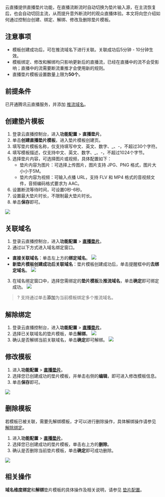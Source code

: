 云直播提供直播垫片功能，在直播流断流时自动切换为垫片输入源，在主流恢复后，也会自动切回主流，从而提升意外断流时的观众直播体验。本文将向您介绍如何通过控制台创建、绑定、解绑、修改及删除垫片模板。

## 注意事项
- 模板创建成功后，可在推流域名下进行关联。关联成功后5分钟 - 10分钟生效。
- 模板绑定、修改和解绑均只影响更新后的直播流，已经在直播中的流不会受影响；直播中的流需要断流重推才会使用新的规则。
- 直播垫片模板设置数量上限为**50个**。

## 前提条件

已开通腾讯云直播服务，并添加 [推流域名](https://intl.cloud.tencent.com/document/product/267/35970)。

[](id:Watermark)
## 创建垫片模板
1. 登录云直播控制台，进入**功能配置** > **直播垫片**。
2. 单击**创建直播垫片模板**，进入垫片模板创建页。
3. 填写垫片模板名称，仅支持填写中文、英文、数字、\_、-，不超过30个字符。
4. 填写模板描述，仅支持中文、英文、数字、\_、-，不超过1024个字节。
5. 选择垫片内容，可选择图片或视频，具体配置如下：
   - 垫片内容为图片：可选择上传图片，图片支持 JPG、PNG 格式，图片大小小于5M。
   - 垫片内容为视频：可输入点播 URL，支持 FLV 和 MP4 格式的音视频文件，音频编码格式要求为 AAC。
6. 设置断流等待时间，可设置0秒-6秒。
7. 设置最大垫片时长，不限制最大垫片时长。
8. 单击**保存**即可。

![](https://qcloudimg.tencent-cloud.cn/raw/b6803bb5cc4cfca3670308aba99f8a8c.png)

[](id:conect)
## 关联域名
1. 登录云直播控制台，进入**功能配置** > [**直播垫片**](https://console.cloud.tencent.com/live/config/pad)。
2. 通过以下方式进入域名绑定窗口。
  - **直接关联域名**：单击左上方的**绑定域名**。
![](https://qcloudimg.tencent-cloud.cn/raw/a530d49b2391588bb4014d42fa3e4b71.png)
  -  **新垫片模板创建成功后关联域名**：垫片模板创建成功后，单击提醒框中的**去绑定域名**。
![](https://qcloudimg.tencent-cloud.cn/raw/90cace3aeed0bae1117f89f4fb161a59.png)
3. 在域名绑定窗口中，选择您需绑定的**垫片模板**及**推流域名**，单击**确定**即可绑定成功。
![](https://qcloudimg.tencent-cloud.cn/raw/bee76d1bfcbbc697838cb383d0a74f55.png)
>? 支持通过单击**添加**为当前模板绑定多个推流域名。

[](id:untie)
## 解除绑定
1. 登录云直播控制台，进入**功能配置** > [**直播垫片**](https://console.cloud.tencent.com/live/config/pad)。
2. 选择已关联域名的垫片模板，单击**解绑**。
    ![](https://qcloudimg.tencent-cloud.cn/raw/7783a32f702d370d41eb2591da5cc820.png)
3. 确认是否解绑当前关联域名，单击**确定**即可解绑。
    ![](https://qcloudimg.tencent-cloud.cn/raw/a611aff7af82504fdeebed75624a4d5d.png)

[](id:change)

## 修改模板

1. 进入**功能配置** > [**直播垫片**](https://console.cloud.tencent.com/live/config/pad)。
2. 选择您已创建成功的垫片模板，并单击右侧的**编辑**，即可进入修改模板信息。
3. 单击**保存**即可。

![](https://qcloudimg.tencent-cloud.cn/raw/bdd5c4ba74916133db6763e3c7e9822f.png)


[](id:delete)
## 删除模板
若模板已被关联，需要先解绑模板，才可以进行删除操作，具体解绑操作请参见 [解除绑定](#untie)。
1. 进入**功能配置** > [**直播垫片**](https://console.cloud.tencent.com/live/config/pad)。
2. 选择您已创建成功的垫片模板，单击右上方的**删除**。
3. 确认是否删除当前垫片模板，单击**确定**即可成功删除。

![](https://qcloudimg.tencent-cloud.cn/raw/f5b91fe4eb75e001f796400cc96775af.png)

## 相关操作
**域名维度绑定**和**解绑**垫片模板的具体操作及相关说明，请参见 [垫片配置](https://intl.cloud.tencent.com/document/product/267/31064)。